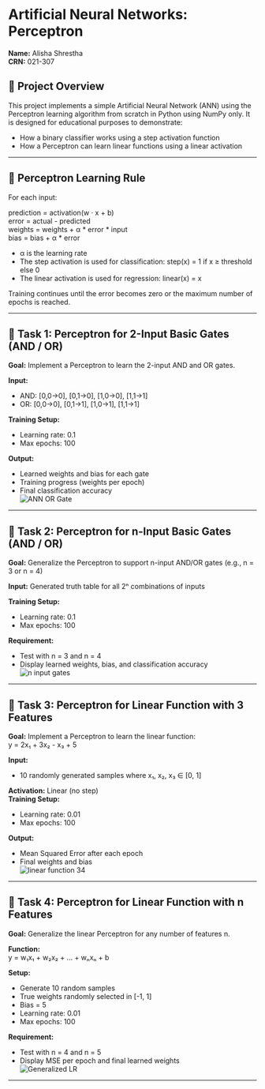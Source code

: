 # Artificial Neural Networks: Perceptron  
**Name:** Alisha Shrestha  
**CRN:** 021-307 

## 🧠 Project Overview

This project implements a simple Artificial Neural Network (ANN) using the Perceptron learning algorithm from scratch in Python using NumPy only. It is designed for educational purposes to demonstrate:

- How a binary classifier works using a step activation function
- How a Perceptron can learn linear functions using a linear activation

---
## 🧠 Perceptron Learning Rule

For each input:

prediction = activation(w · x + b)  
error = actual - predicted  
weights = weights + α * error * input  
bias = bias + α * error

- α is the learning rate
- The step activation is used for classification:
  step(x) = 1 if x ≥ threshold else 0
- The linear activation is used for regression:
  linear(x) = x

Training continues until the error becomes zero or the maximum number of epochs is reached.

---

## 🔹 Task 1: Perceptron for 2-Input Basic Gates (AND / OR)

**Goal:** Implement a Perceptron to learn the 2-input AND and OR gates.

**Input:**  
- AND: [0,0→0], [0,1→0], [1,0→0], [1,1→1]  
- OR:  [0,0→0], [0,1→1], [1,0→1], [1,1→1]  

**Training Setup:**  
- Learning rate: 0.1  
- Max epochs: 100  

**Output:**  
- Learned weights and bias for each gate  
- Training progress (weights per epoch)  
- Final classification accuracy  
![ANN OR Gate](https://github.com/user-attachments/assets/ddce14f8-fef2-438f-bc4b-70212d93670e)

---

## 🔹 Task 2: Perceptron for n-Input Basic Gates (AND / OR)

**Goal:** Generalize the Perceptron to support n-input AND/OR gates (e.g., n = 3 or n = 4)

**Input:** Generated truth table for all 2ⁿ combinations of inputs

**Training Setup:**  
- Learning rate: 0.1  
- Max epochs: 100  

**Requirement:**  
- Test with n = 3 and n = 4  
- Display learned weights, bias, and classification accuracy  
![n input gates](https://github.com/user-attachments/assets/6eaa7020-19f5-425e-b283-c005db53c66d)

---

## 🔹 Task 3: Perceptron for Linear Function with 3 Features

**Goal:** Implement a Perceptron to learn the linear function:  
y = 2x₁ + 3x₂ - x₃ + 5  

**Input:**  
- 10 randomly generated samples where x₁, x₂, x₃ ∈ [0, 1]  

**Activation:** Linear (no step)  
**Training Setup:**  
- Learning rate: 0.01  
- Max epochs: 100  

**Output:**  
- Mean Squared Error after each epoch  
- Final weights and bias  
![linear function 34](https://github.com/user-attachments/assets/29509562-cf08-4eef-afad-ec67070dafd0)

---

## 🔹 Task 4: Perceptron for Linear Function with n Features

**Goal:** Generalize the linear Perceptron for any number of features n.

**Function:**  
y = w₁x₁ + w₂x₂ + ... + wₙxₙ + b  

**Setup:**  
- Generate 10 random samples  
- True weights randomly selected in [-1, 1]  
- Bias = 5  
- Learning rate: 0.01  
- Max epochs: 100  

**Requirement:**  
- Test with n = 4 and n = 5  
- Display MSE per epoch and final learned weights  
![Generalized LR](https://github.com/user-attachments/assets/d19b5cdb-44f4-4618-866f-614c0bac713e)

---
